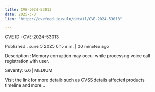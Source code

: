 ```yaml
---
title: CVE-2024-53013
date: 2025-6-3
lien: "https://cvefeed.io/vuln/detail/CVE-2024-53013"

---
```


CVE ID : CVE-2024-53013

Published :  June 3
2025
6:15 a.m. | 36 minutes ago

Description : Memory corruption may occur while processing voice call registration with user.

Severity: 6.6 | MEDIUM

Visit the link for more details
such as CVSS details
affected products
timeline
and more...
